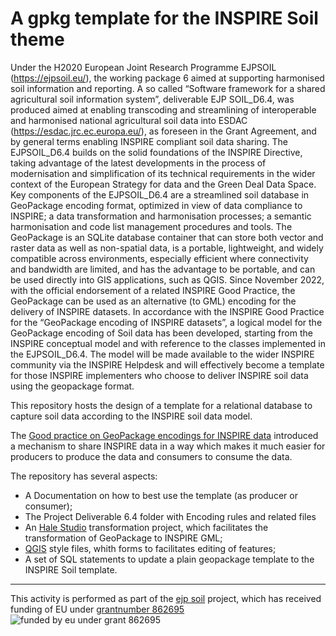 # A gpkg template for the INSPIRE Soil theme


Under the H2020 European Joint Research Programme EJPSOIL (https://ejpsoil.eu/), the working package 6 aimed at supporting harmonised soil information and reporting. A so called “Software framework for a shared agricultural soil information system”, deliverable EJP SOIL_D6.4, was produced aimed at enabling transcoding and streamlining of interoperable and harmonised national agricultural soil data into ESDAC (https://esdac.jrc.ec.europa.eu/), as foreseen in the Grant Agreement, and by general terms enabling INSPIRE compliant soil data sharing. The EJPSOIL_D6.4 builds on the solid foundations of the INSPIRE Directive, taking advantage of the latest developments in the process of modernisation and simplification of its technical requirements in the wider context of the European Strategy for data and the Green Deal Data Space. Key components of the EJPSOIL_D6.4 are a streamlined soil database in GeoPackage encoding format, optimized in view of data compliance to INSPIRE; a data transformation and harmonisation processes; a semantic harmonisation and code list management procedures and tools. The GeoPackage is an SQLite database container that can store both vector and raster data as well as non-spatial data, is a portable, lightweight, and widely compatible across environments, especially efficient where connectivity and bandwidth are limited, and has the advantage to be portable, and can be used directly into GIS applications, such as QGIS. Since November 2022, with the official endorsement of a related INSPIRE Good Practice, the GeoPackage can be used as an alternative (to GML) encoding for the delivery of INSPIRE datasets. In accordance with the INSPIRE Good Practice for the “GeoPackage encoding of INSPIRE datasets”, a logical model for the GeoPackage encoding of Soil data has been developed, starting from the INSPIRE conceptual model and with reference to the classes implemented in the EJPSOIL_D6.4. The model will be made available to the wider INSPIRE community via the INSPIRE Helpdesk and will effectively become a template for those INSPIRE implementers who choose to deliver INSPIRE soil data using the geopackage format. 


This repository hosts the design of a template for a relational database to capture soil data according to the INSPIRE soil data model.

The [Good practice on GeoPackage encodings for INSPIRE data](https://github.com/INSPIRE-MIF/gp-geopackage-encodings) introduced a mechanism to share INSPIRE data in a way which makes it much easier for producers to produce the data and consumers to consume the data.

The repository has several aspects:
- A Documentation on how to best use the template (as producer or consumer);
- The Project Deliverable 6.4 folder with Encoding rules and related files
- An [Hale Studio](https://wetransform.to/halestudio/) transformation project, which facilitates the transformation of GeoPackage to INSPIRE GML;
- [QGIS](https://qgis.org/) style files, whith forms to facilitates editing of features;
- A set of SQL statements to update a plain geopackage template to the INSPIRE Soil template.

---
This activity is performed as part of the [ejp soil](https://ejpsoil.eu) project, which has received funding of EU under [grantnumber 862695](https://cordis.europa.eu/project/id/862695)
![funded by eu under grant 862695](https://ejpsoil.eu/fileadmin/_processed_/0/3/csm_Horizon_2020_funding_Thumbnail_a20cd538b7.jpg)
